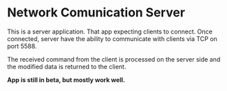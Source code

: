 # Network Comunication Server

This is a server application. That app expecting clients to connect. Once connected, server have the ability to communicate with clients via TCP on port 5588.

The received command from the client is processed on the server side and the modified data is returned to the client.

**App is still in beta, but mostly work well.**
